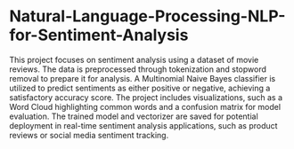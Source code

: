 # Natural-Language-Processing-NLP-for-Sentiment-Analysis

This project focuses on sentiment analysis using a dataset of movie reviews. The data is preprocessed through tokenization and stopword removal to prepare it for analysis. A Multinomial Naive Bayes classifier is utilized to predict sentiments as either positive or negative, achieving a satisfactory accuracy score. The project includes visualizations, such as a Word Cloud highlighting common words and a confusion matrix for model evaluation. The trained model and vectorizer are saved for potential deployment in real-time sentiment analysis applications, such as product reviews or social media sentiment tracking.

